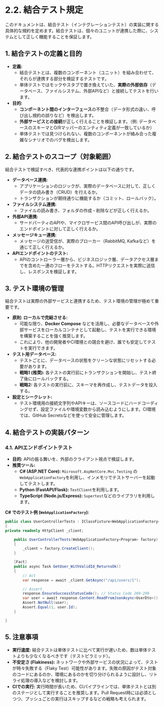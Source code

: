 # 2.2. 結合テスト規定

このドキュメントは、結合テスト（インテグレーションテスト）の実装に関する具体的な規約を定めます。結合テストは、個々のユニットが連携した際に、システムとして正しく機能することを保証します。

## 1. 結合テストの定義と目的

- **定義:**
    - 結合テストとは、複数のコンポーネント（ユニット）を組み合わせて、それらが連携する部分を検証するテストです。
    - 単体テストではモックやスタブで置き換えていた、**実際の外部依存**（データベース、ファイルシステム、外部APIなど）と接続してテストを行います。
- **目的:**
    - **コンポーネント間のインターフェース**の不整合（データ形式の違い、呼び出し規約の誤りなど）を検出します。
    - **外部サービスとの接続**が正しく行えることを検証します。（例: データベースのスキーマとO/Rマッパーのエンティティ定義が一致しているか）
    - 単体テストでは見つけられない、複数のコンポーネントが絡み合った複雑なシナリオでのバグを検出します。

## 2. 結合テストのスコープ（対象範囲）

結合テストで検証すべき、代表的な連携ポイントは以下の通りです。

- **データベース連携:**
    - アプリケーションのロジックが、実際のデータベースに対して、正しくデータの読み書き（CRUD）を行えるか。
    - トランザクションが期待通りに機能するか（コミット、ロールバック）。
- **ファイルシステム連携:**
    - ファイルの読み書き、フォルダの作成・削除などが正しく行えるか。
- **外部API連携:**
    - サードパーティのAPIや、マイクロサービス間のAPI呼び出しが、実際のエンドポイントに対して正しく行えるか。
- **メッセージキュー連携:**
    - メッセージの送受信が、実際のブローカー（RabbitMQ, Kafkaなど）を通じて正しく行えるか。
- **APIエンドポイントのテスト:**
    - APIのコントローラー層から、ビジネスロジック層、データアクセス層までを含めた一連のフローをテストする。HTTPリクエストを実際に送信し、レスポンスを検証します。

## 3. テスト環境の管理

結合テストは実際の外部サービスと連携するため、テスト環境の管理が極めて重要です。

- **原則: ローカルで完結させる:**
    - 可能な限り、**Docker Compose** などを活用し、必要なデータベースや外部サービスをローカルコンテナとして起動し、テストを実行できる環境を構築することを強く推奨します。
    - これにより、他の開発者やCI環境との競合を避け、誰でも安定してテストを実行できます。
- **テスト用データベース:**
    - テストごとに、データベースの状態をクリーンな状態にリセットする必要があります。
    - **戦略1 (推奨):** 各テストの実行前にトランザクションを開始し、テスト終了後にロールバックする。
    - **戦略2:** 各テストの実行前に、スキーマを再作成し、テストデータを投入する。
- **設定とシークレット:**
    - テスト環境用の接続文字列やAPIキーは、ソースコードにハードコーディングせず、設定ファイルや環境変数から読み込むようにします。CI環境では、GitHub Secretsなどを使って安全に管理します。

## 4. 結合テストの実装パターン

### 4.1. APIエンドポイントテスト

- **目的:** APIの振る舞いを、外部のクライアント視点で検証します。
- **推奨ツール:**
    - **C# (ASP.NET Core):** `Microsoft.AspNetCore.Mvc.Testing` の`WebApplicationFactory`を利用し、インメモリでテストサーバーを起動してテストします。
    - **Python (FastAPI/Flask):** `TestClient`を利用します。
    - **TypeScript (Node.js/Express):** `Supertest`などのライブラリを利用します。

**C# でのテスト例 (`WebApplicationFactory`):**

```csharp
public class UserControllerTests : IClassFixture<WebApplicationFactory<Program>>
{
private readonly HttpClient _client;

    public UserControllerTests(WebApplicationFactory<Program> factory)
    {
        _client = factory.CreateClient();
    }

    [Fact]
    public async Task GetUser_WithValidId_ReturnsOk()
    {
        // Act
        var response = await _client.GetAsync("/api/users/1");

        // Assert
        response.EnsureSuccessStatusCode(); // Status Code 200-299
        var user = await response.Content.ReadFromJsonAsync<UserDto>();
        Assert.NotNull(user);
        Assert.Equal(1, user.Id);
    }

}

```

## 5. 注意事項

- **実行速度:** 結合テストは単体テストに比べて実行が遅いため、数は単体テストよりも少なくなるべきです（テストピラミッド）。
- **不安定さ (Flakiness):** ネットワークや外部サービスの状況によって、テストが時々失敗する（Flaky Test）可能性があります。失敗の原因がテスト対象のコードにあるのか、環境にあるのかを切り分けられるように設計し、リトライ処理の導入などを検討します。
- **CIでの実行:** 実行時間が長いため、CIパイプラインでは、単体テストとは別のステージとして実行することを推奨します。Pull Request時には必須としつつ、プッシュごとの実行はスキップするなどの戦略も考えられます。
